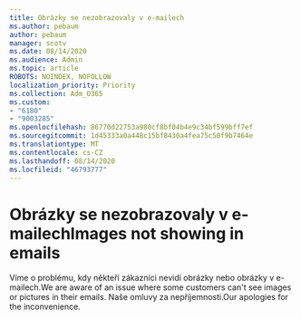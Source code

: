 ```yaml
---
title: Obrázky se nezobrazovaly v e-mailech
ms.author: pebaum
author: pebaum
manager: scotv
ms.date: 08/14/2020
ms.audience: Admin
ms.topic: article
ROBOTS: NOINDEX, NOFOLLOW
localization_priority: Priority
ms.collection: Adm_O365
ms.custom:
- "6180"
- "9003285"
ms.openlocfilehash: 86770d22753a980cf8bf04b4e9c34bf599bff7ef
ms.sourcegitcommit: 1d45333a0a448c15bf8430a4fea75c50f9b7464e
ms.translationtype: MT
ms.contentlocale: cs-CZ
ms.lasthandoff: 08/14/2020
ms.locfileid: "46793777"
---
```

# <a name="images-not-showing-in-emails"></a><span data-ttu-id="669d5-102">Obrázky se nezobrazovaly v e-mailech</span><span class="sxs-lookup"><span data-stu-id="669d5-102">Images not showing in emails</span></span>

<span data-ttu-id="669d5-103">Víme o problému, kdy někteří zákazníci nevidí obrázky nebo obrázky v e-mailech.</span><span class="sxs-lookup"><span data-stu-id="669d5-103">We are aware of an issue where some customers can't see images or pictures in their emails.</span></span> <span data-ttu-id="669d5-104">Naše omluvy za nepříjemnosti.</span><span class="sxs-lookup"><span data-stu-id="669d5-104">Our apologies for the inconvenience.</span></span>